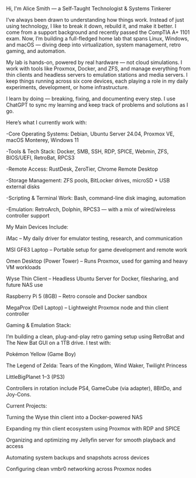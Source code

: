 Hi, I'm Alice Smith — a Self-Taught Technologist & Systems Tinkerer

  I’ve always been drawn to understanding how things work. Instead of just using technology, I like to break it down, rebuild it, and make it better. I come from a support background and recently passed the CompTIA A+ 1101 exam. Now, I’m building a full-fledged home lab that spans Linux, Windows, and macOS — diving deep into virtualization, system management, retro gaming, and automation.

  My lab is hands-on, powered by real hardware — not cloud simulations. I work with tools like Proxmox, Docker, and ZFS, and manage everything from thin clients and headless servers to emulation stations and media servers. I keep things running across six core devices, each playing a role in my daily experiments, development, or home infrastructure.

  I learn by doing — breaking, fixing, and documenting every step. I use ChatGPT to sync my learning and keep track of problems and solutions as I go.

   Here’s what I currently work with:

-Core Operating Systems:
  Debian, 
  Ubuntu Server 24.04, 
  Proxmox VE, 
  macOS Monterey, 
  Windows 11

  
-Tools & Tech Stack: 
  Docker, 
  SMB, 
  SSH, 
  RDP, 
  SPICE, 
  Webmin, 
  ZFS, 
  BIOS/UEFI, 
  RetroBat, 
  RPCS3

  
-Remote Access: 
  RustDesk, 
  ZeroTier, 
  Chrome Remote Desktop

  
-Storage Management: ZFS pools, BitLocker drives, microSD + USB external disks


-Scripting & Terminal Work: Bash, command-line disk imaging, automation


-Emulation: RetroArch, Dolphin, RPCS3 — with a mix of wired/wireless controller support




My Main Devices Include:

  iMac – My daily driver for emulator testing, research, and communication

  MSI GF63 Laptop – Portable setup for game development and remote work

  Omen Desktop (Power Tower) – Runs Proxmox, used for gaming and heavy VM workloads

  Wyse Thin Client – Headless Ubuntu Server for Docker, filesharing, and future NAS use

  Raspberry Pi 5 (8GB) – Retro console and Docker sandbox

  MegaProx (Dell Laptop) – Lightweight Proxmox node and thin client controller

Gaming & Emulation Stack:

  I’m building a clean, plug-and-play retro gaming setup using RetroBat and The New Bat GUI on a 1TB drive. I test with:

  Pokémon Yellow (Game Boy)

  The Legend of Zelda: Tears of the Kingdom, Wind Waker, Twilight Princess

  LittleBigPlanet 1–3 (PS3)

Controllers in rotation include PS4, GameCube (via adapter), 8BitDo, and Joy-Cons.

Current Projects:

  Turning the Wyse thin client into a Docker-powered NAS

  Expanding my thin client ecosystem using Proxmox with RDP and SPICE

  Organizing and optimizing my Jellyfin server for smooth playback and access

  Automating system backups and snapshots across devices

  Configuring clean vmbr0 networking across Proxmox nodes
